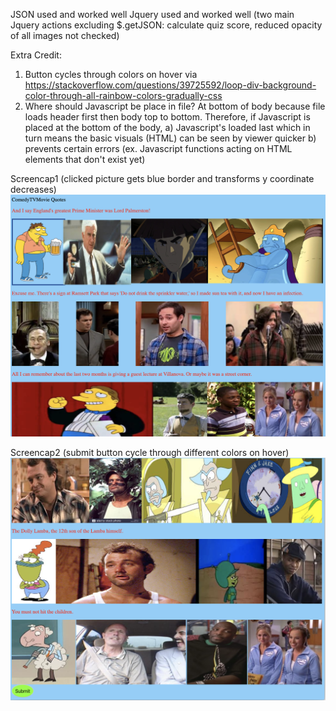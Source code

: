 JSON used and worked well
Jquery used and worked well (two main Jquery actions excluding $.getJSON: calculate quiz score, reduced opacity of all images not checked)


Extra Credit: 
1) Button cycles through colors on hover via https://stackoverflow.com/questions/39725592/loop-div-background-color-through-all-rainbow-colors-gradually-css
2) Where should Javascript be place in file? At bottom of body because file loads header first then body top to bottom. Therefore, if Javascript is placed at the bottom of the body, 
a) Javascript's loaded last which in turn means the basic visuals (HTML) can be seen by viewer quicker 
b) prevents certain errors (ex. Javascript functions acting on HTML elements that don't exist yet) 


Screencap1 (clicked picture gets blue border and transforms y coordinate decreases)
![Alt text](/screencap1.png?raw=true)

Screencap2 (submit button cycle through different colors on hover)
![Alt text](/screencap2.png?raw=true)
